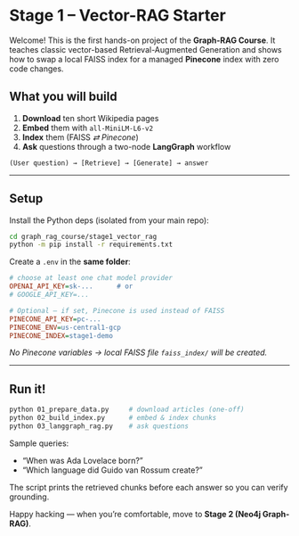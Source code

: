 # Stage 1 – Vector-RAG Starter

Welcome! This is the first hands-on project of the **Graph-RAG Course**.  It teaches
classic vector-based Retrieval-Augmented Generation and shows how to swap a local
FAISS index for a managed **Pinecone** index with zero code changes.

## What you will build
1. **Download** ten short Wikipedia pages
2. **Embed** them with `all-MiniLM-L6-v2`
3. **Index** them (FAISS _⇄ Pinecone_) 
4. **Ask** questions through a two-node **LangGraph** workflow

```
(User question) → [Retrieve] → [Generate] → answer
```

---
## Setup
Install the Python deps (isolated from your main repo):
```bash
cd graph_rag_course/stage1_vector_rag
python -m pip install -r requirements.txt
```
Create a `.env` in the **same folder**:
```ini
# choose at least one chat model provider
OPENAI_API_KEY=sk-...      # or
# GOOGLE_API_KEY=...

# Optional – if set, Pinecone is used instead of FAISS
PINECONE_API_KEY=pc-...
PINECONE_ENV=us-central1-gcp
PINECONE_INDEX=stage1-demo
```
_No Pinecone variables → local FAISS file `faiss_index/` will be created._

---
## Run it!
```bash
python 01_prepare_data.py     # download articles (one-off)
python 02_build_index.py      # embed & index chunks
python 03_langgraph_rag.py    # ask questions
```
Sample queries:
* “When was Ada Lovelace born?”
* “Which language did Guido van Rossum create?”

The script prints the retrieved chunks before each answer so you can verify grounding.

Happy hacking — when you’re comfortable, move to **Stage 2 (Neo4j Graph-RAG)**.
